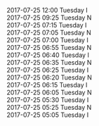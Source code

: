 2017-07-25 12:00 Tuesday  I  
2017-07-25 09:25 Tuesday  N  
2017-07-25 07:15 Tuesday  I  
2017-07-25 07:05 Tuesday  N  
2017-07-25 07:00 Tuesday  I  
2017-07-25 06:55 Tuesday  N  
2017-07-25 06:40 Tuesday  I  
2017-07-25 06:35 Tuesday  N  
2017-07-25 06:25 Tuesday  I  
2017-07-25 06:20 Tuesday  N  
2017-07-25 06:15 Tuesday  I  
2017-07-25 06:05 Tuesday  N  
2017-07-25 05:30 Tuesday  I  
2017-07-25 05:25 Tuesday  N  
2017-07-25 05:05 Tuesday  I  
